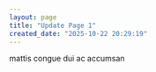 ```yaml
---
layout: page
title: "Update Page 1"
created_date: "2025-10-22 20:29:19"
---
```


mattis congue dui ac accumsan 
